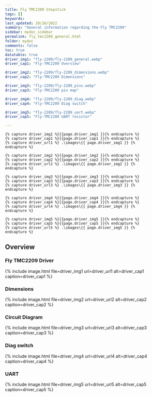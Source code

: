 ```yaml
---
title: Fly TMC2209 Stepstick
tags: []
keywords: 
last_updated: 20/10/2022
summary: "General information regarding the Fly TMC2209"
sidebar: mydoc_sidebar
permalink: fly_tmc2209_general.html
folder: mydoc
comments: false
toc: true
datatable: true
driver_img1: "fly-2209/fly-2209_general.webp"
driver_cap1: "Fly-TMC2209 Overview"

driver_img2: "fly-2209/fly-2209_dimensions.webp"
driver_cap2: "Fly-TMC2209 Dimensions"

driver_img3: "fly-2209/fly-2209_pins.webp"
driver_cap3: "Fly-TMC2209 pin map"

driver_img4: "fly-2209/fly-2209_diag.webp"
driver_cap4: "Fly-TMC2209 Diag switch"

driver_img5: "fly-2209/fly-2209_uart.webp"
driver_cap5: "Fly-TMC2209 UART resistor"

---
```


    {% capture driver_img1 %}{{page.driver_img1 }}{% endcapture %}
    {% capture driver_cap1 %}{{page.driver_cap1 }}{% endcapture %}
    {% capture driver_url1 %} .\images\{{ page.driver_img1 }} {% endcapture %}

    {% capture driver_img2 %}{{page.driver_img2 }}{% endcapture %}
    {% capture driver_cap2 %}{{page.driver_cap2 }}{% endcapture %}
    {% capture driver_url2 %} .\images\{{ page.driver_img2 }} {% endcapture %}

    {% capture driver_img3 %}{{page.driver_img3 }}{% endcapture %}
    {% capture driver_cap3 %}{{page.driver_cap3 }}{% endcapture %}
    {% capture driver_url3 %} .\images\{{ page.driver_img3 }} {% endcapture %}

    {% capture driver_img4 %}{{page.driver_img4 }}{% endcapture %}
    {% capture driver_cap4 %}{{page.driver_cap4 }}{% endcapture %}
    {% capture driver_url4 %} .\images\{{ page.driver_img4 }} {% endcapture %}

    {% capture driver_img5 %}{{page.driver_img5 }}{% endcapture %}
    {% capture driver_cap5 %}{{page.driver_cap5 }}{% endcapture %}
    {% capture driver_url5 %} .\images\{{ page.driver_img5 }} {% endcapture %}

## Overview 

### Fly TMC2209 Driver

  {% 
  include image.html 
  file=driver_img1
  url=driver_url1
  alt=driver_cap1
  caption=driver_cap1
  %}

### Dimensions

  {% 
  include image.html 
  file=driver_img2
  url=driver_url2
  alt=driver_cap2
  caption=driver_cap2
  %}

### Circuit Diagram
  {% 
  include image.html 
  file=driver_img3
  url=driver_url3
  alt=driver_cap3
  caption=driver_cap3
  %}

### Diag switch
  {% 
  include image.html 
  file=driver_img4
  url=driver_url4
  alt=driver_cap4
  caption=driver_cap4
  %}

### UART
  {% 
  include image.html 
  file=driver_img5
  url=driver_url5
  alt=driver_cap5
  caption=driver_cap5
  %}
